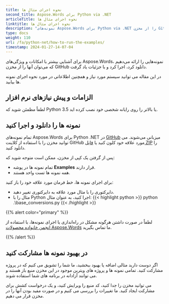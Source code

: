 ```yaml
---
title: نحوه اجرای مثال ها
second_title: Aspose.Words برای Python via .NET
articleTitle: نحوه اجرای مثال ها
linktitle: نحوه اجرای مثال ها
description: "نمونه‌های Aspose.Words برای Python via .NET را از مخزن GitHub ما دانلود کنید و نحوه اجرای آنها را بیاموزید تا با امکانات و ویژگی‌های Aspose.Words بیشتر آشنا شوید."
type: docs
weight: 110
url: /fa/python-net/how-to-run-the-examples/
timestamp: 2024-01-27-14-07-04
---
```


برای آشنایی بیشتر با امکانات و ویژگی‌های Aspose.Words، نمونه‌هایی را ارائه می‌دهیم که می‌توان آنها را از مخزن GitHub دانلود کرد، اجرا کرد و با جزئیات یاد گرفت.

در این مقاله می توانید سیستم مورد نیاز و همچنین اطلاعاتی در مورد نحوه اجرای نمونه ها بیابید.

## الزامات و پیش نیازهای نرم افزار

لطفاً مطمئن شوید که Python 3.5 یا بالاتر را روی رایانه شخصی خود نصب کرده اید.

## نمونه ها را دانلود و اجرا کنید

تمام نمونه‌های Aspose.Words برای Python .NET در [GitHub](https://github.com/aspose-words/Aspose.Words-for-Python-via-.NET) میزبانی می‌شوند. می توانید مخزن را با استفاده از کلاینت GitHub مورد علاقه خود کلون کنید یا [فایل ZIP](https://github.com/aspose-words/Aspose.Words-for-Python-via-.NET/archive/master.zip) را دانلود کنید.

پس از گرفتن یک کپی از مخزن، ممکن است متوجه شوید که:

- تمام نمونه ها در پوشه **Examples** قرار دارند.
- همه نمونه ها تست واحد هستند.

برای اجرای نمونه ها، خط فرمان مورد علاقه خود را باز کنید:

- دایرکتوری را با مثال مورد علاقه به دایرکتوری تغییر دهید.
- مثال را با Python اجرا کنید، به عنوان مثال:
{{< highlight python >}}
python .\base_conversions.py
{{< /highlight >}}

{{% alert color="primary" %}}

لطفاً در صورت داشتن هرگونه مشکل در راه‌اندازی یا اجرای نمونه‌ها، با استفاده از [انجمن خانواده محصولات Aspose.Words](https://forum.aspose.com/c/words/8) ما تماس بگیرید.

{{% /alert %}}

## در بهبود نمونه ها مشارکت کنید

اگر دوست دارید مثالی اضافه یا بهبود ببخشید، ما شما را تشویق می کنیم که در پروژه مشارکت کنید. تمامی نمونه ها و پروژه های ویترین موجود در این مخزن منبع باز هستند و می توانند آزادانه در برنامه های شما استفاده شوند.

می توانید مخزن را جدا کنید، کد منبع را ویرایش کنید، و یک درخواست کشش برای مشارکت ایجاد کنید. ما تغییرات را بررسی می کنیم و در صورت مفید بودن آنها را در مخزن قرار می دهیم.
